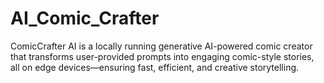 # AI_Comic_Crafter
ComicCrafter AI is a locally running generative AI-powered comic creator that transforms user-provided prompts into engaging comic-style stories, all on edge devices—ensuring fast, efficient, and creative storytelling.
